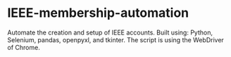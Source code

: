 # IEEE-membership-automation
Automate the creation and setup of IEEE accounts.
Built using: Python, Selenium, pandas, openpyxl, and tkinter.
The script is using the WebDriver of Chrome.

